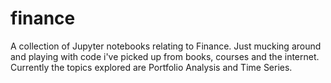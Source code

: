 # finance
A collection of Jupyter notebooks relating to Finance. Just mucking around and playing with code i've picked up from books, courses and the internet. Currently
the topics explored are Portfolio Analysis and Time Series.
